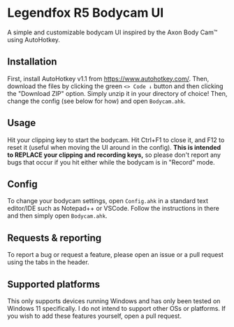 # Legendfox R5 Bodycam UI
A simple and customizable bodycam UI inspired by the Axon Body Cam™ using AutoHotkey.

## Installation
First, install AutoHotkey v1.1 from https://www.autohotkey.com/. Then, download the files by clicking the green `<> Code ↓` button and then clicking the "Download ZIP" option. Simply unzip it in your directory of choice! Then, change the config (see below for how) and open `Bodycam.ahk`.

## Usage
Hit your clipping key to start the bodycam. Hit Ctrl+F1 to close it, and F12 to reset it (useful when moving the UI around in the config). **This is intended to REPLACE your clipping and recording keys,** so please don't report any bugs that occur if you hit either while the bodycam is in "Record" mode.

## Config
To change your bodycam settings, open `Config.ahk` in a standard text editor/IDE such as Notepad++ or VSCode. Follow the instructions in there and then simply open `Bodycam.ahk`.

## Requests & reporting
To report a bug or request a feature, please open an issue or a pull request using the tabs in the header.

## Supported platforms
This only supports devices running Windows and has only been tested on Windows 11 specifically. I do not intend to support other OSs or platforms. If you wish to add these features yourself, open a pull request.
